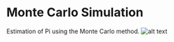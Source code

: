 # Monte Carlo Simulation
Estimation of Pi using the Monte Carlo method.
![alt text](https://user-images.githubusercontent.com/17854741/31306674-ae693d30-ab09-11e7-8700-f5a005cc4575.png)
